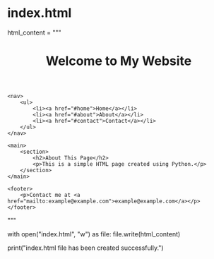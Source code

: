 # index.html 
html_content = """
<!DOCTYPE html>
<html lang="en">
<head>
    <meta charset="UTF-8">
    <meta name="viewport" content="width=device-width, initial-scale=1.0">
    <title>My Website</title>
</head>
<body>
    <header>
        <h1>Welcome to My Website</h1>
    </header>
    
    <nav>
        <ul>
            <li><a href="#home">Home</a></li>
            <li><a href="#about">About</a></li>
            <li><a href="#contact">Contact</a></li>
        </ul>
    </nav>
    
    <main>
        <section>
            <h2>About This Page</h2>
            <p>This is a simple HTML page created using Python.</p>
        </section>
    </main>
    
    <footer>
        <p>Contact me at <a href="mailto:example@example.com">example@example.com</a></p>
    </footer>
</body>
</html>
"""

with open("index.html", "w") as file:
    file.write(html_content)

print("index.html file has been created successfully.")
